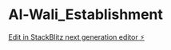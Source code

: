 # Al-Wali_Establishment

[Edit in StackBlitz next generation editor ⚡️](https://stackblitz.com/~/github.com/anwar211944/Al-Wali_Establishment)